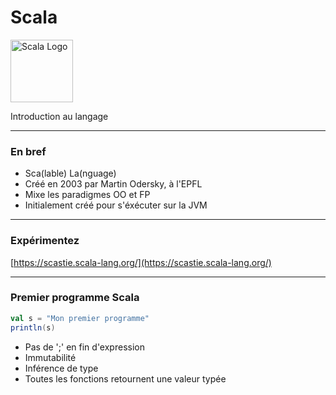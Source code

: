 # Scala


<img src="https://cdn.worldvectorlogo.com/logos/scala-4.svg" alt="Scala Logo" width="100px" class="center"/>

Introduction au langage

---

### En bref

- Sca(lable) La(nguage)
- Créé en 2003 par Martin Odersky, à l'EPFL
- Mixe les paradigmes OO et FP
- Initialement créé pour s'éxécuter sur la JVM

---

### Expérimentez

[https://scastie.scala-lang.org/](https://scastie.scala-lang.org/)

---

### Premier programme Scala

```scala
val s = "Mon premier programme"
println(s)
```

- Pas de ';' en fin d'expression
- Immutabilité
- Inférence de type
- Toutes les fonctions retournent une valeur typée
